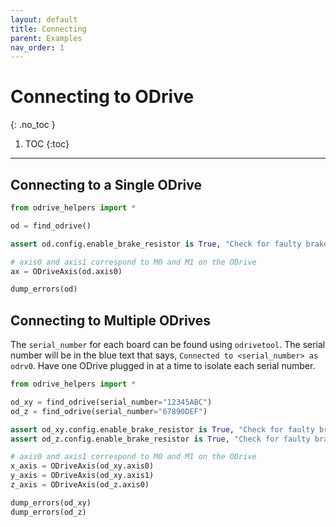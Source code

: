 ```yaml
---
layout: default
title: Connecting
parent: Examples
nav_order: 1
---
```


# Connecting to ODrive
{: .no_toc }

1. TOC
{:toc}
---
## Connecting to a Single ODrive
```python
from odrive_helpers import *

od = find_odrive()

assert od.config.enable_brake_resistor is True, "Check for faulty brake resistor."

# axis0 and axis1 correspond to M0 and M1 on the ODrive
ax = ODriveAxis(od.axis0)

dump_errors(od)
```

## Connecting to Multiple ODrives
The `serial_number` for each board can be found using `odrivetool`. The serial number will be in the blue text that
says, `Connected to <serial_number> as odrv0`. Have one ODrive plugged in at a time to isolate each serial number.
```python
from odrive_helpers import *

od_xy = find_odrive(serial_number="12345ABC")
od_z = find_odrive(serial_number="67890DEF")

assert od_xy.config.enable_brake_resistor is True, "Check for faulty brake resistor."
assert od_z.config.enable_brake_resistor is True, "Check for faulty brake resistor."

# axis0 and axis1 correspond to M0 and M1 on the ODrive
x_axis = ODriveAxis(od_xy.axis0)
y_axis = ODriveAxis(od_xy.axis1)
z_axis = ODriveAxis(od_z.axis0)

dump_errors(od_xy)
dump_errors(od_z)
```